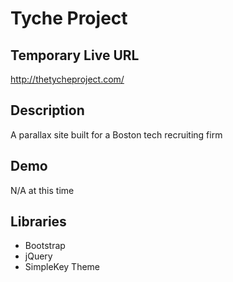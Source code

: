 # Tyche Project

## Temporary Live URL
<http://thetycheproject.com/>

## Description
A parallax site built for a Boston tech recruiting firm

## Demo
N/A at this time


## Libraries
* Bootstrap
* jQuery
* SimpleKey Theme
